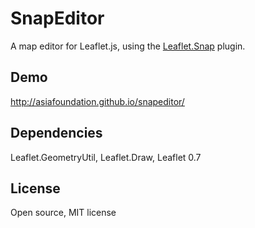 # SnapEditor

A map editor for Leaflet.js, using the
<a href="https://github.com/makinacorpus/Leaflet.Snap">Leaflet.Snap</a>
plugin.

## Demo

<a href="http://asiafoundation.github.io/snapeditor/">http://asiafoundation.github.io/snapeditor/</a>

## Dependencies

Leaflet.GeometryUtil, Leaflet.Draw, Leaflet 0.7

## License

Open source, MIT license
